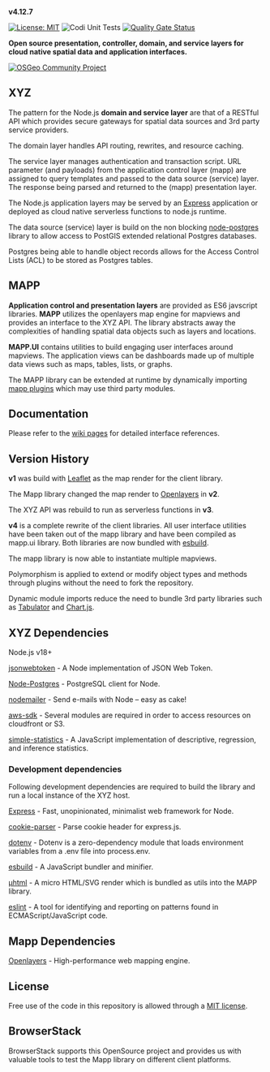 **v4.12.7**

[![License: MIT](https://img.shields.io/badge/License-MIT-yellow.svg)](https://opensource.org/licenses/MIT)
![Codi Unit Tests](https://github.com/GEOLYTIX/xyz/actions/workflows/unit_tests.yml/badge.svg)
[![Quality Gate Status](https://sonarcloud.io/api/project_badges/measure?project=GEOLYTIX_xyz&metric=alert_status)](https://sonarcloud.io/summary/new_code?id=GEOLYTIX_xyz)

**Open source presentation, controller, domain, and service layers for cloud native spatial data and application interfaces.**

[![OSGeo Community Project](https://www.osgeo.org/wp-content/themes/roots/assets/img/badge-community-project.png)](https://www.osgeo.org/projects/xyz-mapp/)

## XYZ

The pattern for the Node.js **domain and service layer** are that of a RESTful API which provides secure gateways for spatial data sources and 3rd party service providers.

The domain layer handles API routing, rewrites, and resource caching.

The service layer manages authentication and transaction script. URL parameter (and payloads) from the application control layer (mapp) are assigned to query templates and passed to the data source (service) layer. The response being parsed and returned to the (mapp) presentation layer.

The Node.js application layers may be served by an [Express](https://github.com/expressjs/express) application or deployed as cloud native serverless functions to node.js runtime.

The data source (service) layer is build on the non blocking [node-postgres](https://github.com/brianc/node-postgres) library to allow access to PostGIS extended relational Postgres databases.

Postgres being able to handle object records allows for the Access Control Lists (ACL) to be stored as Postgres tables.

## MAPP

**Application control and presentation layers** are provided as ES6 javscript libraries. **MAPP** utilizes the openlayers map engine for mapviews and provides an interface to the XYZ API. The library abstracts away the complexities of handling spatial data objects such as layers and locations.

**MAPP.UI** contains utilities to build engaging user interfaces around mapviews. The application views can be dashboards made up of multiple data views such as maps, tables, lists, or graphs.

The MAPP library can be extended at runtime by dynamically importing [mapp plugins](https://github.com/GEOLYTIX/mapp/tree/main/plugins) which may use third party modules.

## Documentation

Please refer to the [wiki pages](https://github.com/GEOLYTIX/xyz/wiki) for detailed interface references.

## Version History

**v1** was build with [Leaflet](https://github.com/Leaflet/Leaflet) as the map render for the client library.

The Mapp library changed the map render to [Openlayers](https://github.com/openlayers/openlayers) in **v2**.

The XYZ API was rebuild to run as serverless functions in **v3**.

**v4** is a complete rewrite of the client libraries. All user interface utilities have been taken out of the mapp library and have been compiled as mapp.ui library. Both libraries are now bundled with [esbuild](https://esbuild.github.io/).

The mapp library is now able to instantiate multiple mapviews.

Polymorphism is applied to extend or modify object types and methods through plugins without the need to fork the repository.

Dynamic module imports reduce the need to bundle 3rd party libraries such as [Tabulator](https://github.com/olifolkerd/tabulator) and [Chart.js](https://github.com/chartjs/Chart.js).

## XYZ Dependencies

Node.js v18+

[jsonwebtoken](https://www.npmjs.com/package/jsonwebtoken) - A Node implementation of JSON Web Token.

[Node-Postgres](https://github.com/brianc/node-postgres) - PostgreSQL client for Node.

[nodemailer](https://github.com/nodemailer/nodemailer) - Send e-mails with Node – easy as cake!

[aws-sdk](https://github.com/aws/aws-sdk-js-v3) - Several modules are required in order to access resources on cloudfront or S3.

[simple-statistics](https://github.com/simple-statistics/simple-statistics) - A JavaScript implementation of descriptive, regression, and inference statistics.

### Development dependencies

Following development dependencies are required to build the library and run a local instance of the XYZ host.

[Express](https://www.npmjs.com/package/express) - Fast, unopinionated, minimalist web framework for Node.

[cookie-parser](https://www.npmjs.com/package/cookie-parser) - Parse cookie header for express.js.

[dotenv](https://www.npmjs.com/package/dotenv) - Dotenv is a zero-dependency module that loads environment variables from a .env file into process.env.

[esbuild](https://www.npmjs.com/package/esbuild) - A JavaScript bundler and minifier.

[µhtml](https://github.com/WebReflection/uhtml) - A micro HTML/SVG render which is bundled as utils into the MAPP library.

[eslint](https://www.npmjs.com/package/eslint) - A tool for identifying and reporting on patterns found in ECMAScript/JavaScript code.

## Mapp Dependencies

[Openlayers](https://github.com/openlayers/openlayers) - High-performance web mapping engine.

## License

Free use of the code in this repository is allowed through a [MIT license](https://github.com/GEOLYTIX/xyz/blob/master/LICENSE).

## BrowserStack

BrowserStack supports this OpenSource project and provides us with valuable tools to test the Mapp library on different client platforms.

